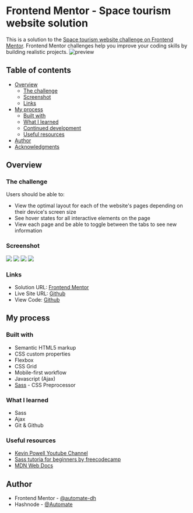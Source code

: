 # Frontend Mentor - Space tourism website solution

This is a solution to the [Space tourism website challenge on Frontend Mentor](https://www.frontendmentor.io/challenges/space-tourism-multipage-website-gRWj1URZ3). Frontend Mentor challenges help you improve your coding skills by building realistic projects. 
![preview](preview.jpg)

## Table of contents

- [Overview](#overview)
  - [The challenge](#the-challenge)
  - [Screenshot](#screenshot)
  - [Links](#links)
- [My process](#my-process)
  - [Built with](#built-with)
  - [What I learned](#what-i-learned)
  - [Continued development](#continued-development)
  - [Useful resources](#useful-resources)
- [Author](#author)
- [Acknowledgments](#acknowledgments)

## Overview

### The challenge

Users should be able to:

- View the optimal layout for each of the website's pages depending on their device's screen size
- See hover states for all interactive elements on the page
- View each page and be able to toggle between the tabs to see new information

### Screenshot

![](/space-tourism-website/assets/screenshots/first.png)
![](/space-tourism-website/assets/screenshots/second.png)
![](/space-tourism-website/assets/screenshots/third.png)
![](/space-tourism-website/assets/screenshots/fourth.png)


### Links

- Solution URL: [Frontend Mentor](https://www.frontendmentor.io/solutions/spacetourismwebsite-r1VlG6YQq)
- Live Site URL: [Github](https://automate-dh.github.io/Space-tourism-website/)
- View Code: [Github](https://github.com/automate-dh/Space-tourism-website)


## My process

### Built with

- Semantic HTML5 markup
- CSS custom properties
- Flexbox
- CSS Grid
- Mobile-first workflow
- Javascript (Ajax)
- [Sass](https://sass-lang.com/) - CSS Preprocessor


### What I learned

- Sass
- Ajax
- Git & Github

### Useful resources

- [Kevin Powell Youtube Channel](https://www.youtube.com/kepowob)
- [Sass tutoria for beginners by freecodecamp](https://www.youtube.com/watch?v=_a5j7KoflTs&t=2044s)
- [MDN Web Docs](https://developer.mozilla.org/en-US/docs/Learn)

## Author

- Frontend Mentor - [@automate-dh](https://www.frontendmentor.io/profile/automate-dh)
- Hashnode - [@Automate](https://hashnode.com/@Automate)
